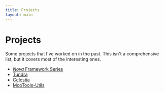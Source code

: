 ```yaml
---
title: Projects
layout: main
---
```

# Projects
Some projects that I've worked on in the past. This isn't a comprehensive list, but it covers most of the interesting ones.

- [_Nova_ Framework Series](projects/nova.html)
- [Tundra](http://gotundra.chrisatk.in)
- [Celestia](projects/celestia.html)
- [MooTools-Utils](projects/mootools-utils.html)